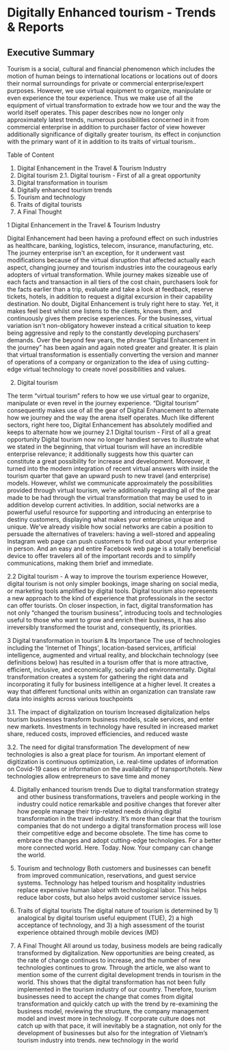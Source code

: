 # Digitally Enhanced tourism - Trends & Reports

## Executive Summary 
Tourism is a social, cultural and financial phenomenon which includes the motion of human beings to international locations or locations out of doors their normal surroundings for private or commercial enterprise/expert purposes. However, we use virtual equipment to organize, manipulate or even experience the tour experience. Thus we make use of all the equipment of virtual transformation to extrade how we tour and the way the world itself operates. This paper describes now no longer only approximately latest trends, numerous possibilities concerned in it from commercial enterprise in addition to purchaser factor of view however additionally significance of digitally greater tourism, its effect in conjunction with the primary want of it in addition to its traits of virtual tourism..

Table of Content

1. Digital Enhancement in the Travel & Tourism Industry
2. Digital tourism 
2.1. Digital tourism - First of all a great opportunity
3. Digital transformation in tourism
4. Digitally enhanced tourism trends
5. Tourism and technology
6. Traits of digital tourists
7. A Final Thought

1 Digital Enhancement in the Travel & Tourism Industry

Digital Enhancement had been having a profound effect on such industries as healthcare, banking, logistics, telecom, insurance, manufacturing, etc. The journey enterprise isn't an exception, for it underwent vast modifications because of the virtual disruption that affected actually each aspect, changing journey and tourism industries into the courageous early adopters of virtual transformation. While journey makes sizeable use of each facts and transaction in all tiers of the cost chain, purchasers look for the facts earlier than a trip, evaluate and take a look at feedback, reserve tickets, hotels, in addition to request a digital excursion in their capability destination. No doubt, Digital Enhancement is truly right here to stay. Yet, it makes feel best whilst one listens to the clients, knows them, and continuously gives them precise experiences. For the businesses, virtual variation isn't non-obligatory however instead a critical situation to keep being aggressive and reply to the constantly developing purchasers’ demands. Over the beyond few years, the phrase “Digital Enhancement in the journey” has been again and again noted greater and greater. It is plain that virtual transformation is essentially converting the version and manner of operations of a company or organization to the idea of using cutting-edge virtual technology to create novel possibilities and values.

2. Digital tourism

The term “virtual tourism” refers to how we use virtual gear to organize, manipulate or even revel in the journey experience. “Digital tourism” consequently makes use of all the gear of Digital Enhancement to alternate how we journey and the way the arena itself operates. Much like different sectors, right here too, Digital Enhancement has absolutely modified and keeps to alternate how we journey
2.1 Digital tourism - First of all a great opportunity
Digital tourism now no longer handiest serves to illustrate what we stated in the beginning, that virtual tourism will have an incredible enterprise relevance; it additionally suggests how this quarter can constitute a great possibility for increase and development. Moreover, it turned into the modern integration of recent virtual answers with inside the tourism quarter that gave an upward push to new travel (and enterprise) models. However, whilst we communicate approximately the possibilities provided through virtual tourism, we’re additionally regarding all of the gear made to be had through the virtual transformation that may be used to in addition develop current activities. In addition, social networks are a powerful useful resource for supporting and introducing an enterprise to destiny customers, displaying what makes your enterprise unique and unique. We’ve already visible how social networks are cabin a position to persuade the alternatives of travelers: having a well-stored and appealing Instagram web page can push customers to find out about your enterprise in person. And an easy and entire Facebook web page is a totally beneficial device to offer travelers all of the important records and to simplify communications, making them brief and immediate.

2.2 Digital tourism - A way to improve the tourism experience
However, digital tourism is not only simpler bookings, image sharing on social media, or marketing tools amplified by digital tools.
Digital tourism also represents a new approach to the kind of experience that professionals in the sector can offer tourists.
On closer inspection, in fact, digital transformation has not only “changed the tourism business”, introducing tools and technologies useful to those who want to grow and enrich their business, it has also irreversibly transformed the tourist and, consequently, its priorities.


3 Digital transformation in tourism & Its Importance
The use of technologies including the 'Internet of Things', location-based services, artificial intelligence, augmented and virtual reality, and blockchain technology (see definitions below) has resulted in a tourism offer that is more attractive, efficient, inclusive, and economically, socially and environmentally.
Digital transformation creates a system for gathering the right data and incorporating it fully for business intelligence at a higher level. It creates a way that different functional units within an organization can translate raw data into insights across various touchpoints

3.1. The impact of digitalization on tourism
Increased digitalization helps tourism businesses transform business models, scale services, and enter new markets. Investments in technology have resulted in increased market share, reduced costs, improved efficiencies, and reduced waste

3.2. The need for digital transformation
The development of new technologies is also a great place for tourism. An important element of digitization is continuous optimization, i.e. real-time updates of information on Covid-19 cases or information on the availability of transport/hotels. New technologies allow entrepreneurs to save time and money

4. Digitally enhanced tourism trends
Due to digital transformation strategy and other business transformations, travelers and people working in the industry could notice remarkable and positive changes that forever alter how people manage their trip-related needs driving digital transformation in the travel industry. It’s more than clear that the tourism companies that do not undergo a digital transformation process will lose their competitive edge and become obsolete.
The time has come to embrace the changes and adopt cutting-edge technologies. For a better more connected world. Here. Today. Now. Your company can change the world.

5. Tourism and technology
Both customers and businesses can benefit from improved communication, reservations, and guest service systems. Technology has helped tourism and hospitality industries replace expensive human labor with technological labor. This helps reduce labor costs, but also helps avoid customer service issues.


6. Traits of digital tourists
The digital nature of tourism is determined by 1) analogical by digital tourism useful equipment (TUE), 2) a high acceptance of technology, and 3) a high assessment of the tourist experience obtained through mobile devices (MD)

7. A Final Thought
All around us today, business models are being radically transformed by digitalization. New opportunities are being created, as the rate of change continues to increase, and the number of new technologies continues to grow. Through the article, we also want to mention some of the current digital development trends in tourism in the world. 
This shows that the digital transformation has not been fully implemented in the tourism industry of our country. Therefore, tourism businesses need to accept the change that comes from digital transformation and quickly catch up with the trend by re-examining the business model, reviewing the structure, the company management model and invest more in technology. If corporate culture does not catch up with that pace, it will inevitably be a stagnation, not only for the development of businesses but also for the integration of Vietnam’s tourism industry into trends. new technology in the world



